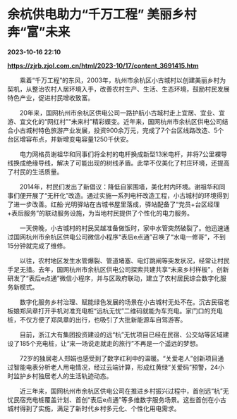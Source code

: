 # 余杭供电助力“千万工程” 美丽乡村奔“富”未来

**2023-10-16 22:10**

**https://zjrb.zjol.com.cn/html/2023-10/17/content_3691415.htm**

　　乘着“千万工程”的东风，2003年，杭州市余杭区小古城村以创建美丽乡村为契机，从整治农村人居环境入手，改善农村生产、生活、生态环境，鼓励村民发展特色产业，促进村民增收致富。

　　20年来，国网杭州市余杭区供电公司一路护航小古城村走上宜居、宜业、宜游、宜文化的“网红村”“未来村”精彩蝶变。近年来，国网杭州市余杭区供电公司结合小古城村特色旅游产业发展，投资900余万元，完成了7个台区线路改造、5个台区增容布点，并新增变电容量1250千伏安。

　　电力网格员谢祖华和同事们将全村的电杆换成新型13米电杆，并将7公里裸导线换成绝缘导线，解决了可能出现的树线矛盾。此举不仅美化了村庄环境，还提高了村民的生活质量。

　　2014年，村民们发出了新倡议：降低自家围墙，美化村内环境。谢祖华和同事们便开展了“无杆化”改造。通过实施一系列电杆改造工程，小古城村的环境得到了进一步改善。红船·光明驿站在古城书屋里落成，驿站配备了“党员+台区经理+表后服务”的联动服务设施，为当地村民提供了个性化的电力服务。

　　一天傍晚，小古城村的村民吴越准备做饭时，家中水管突然破裂了。他迅速通过国网杭州市余杭区供电公司微信小程序“表后e点通”召唤了“水电一修哥”，不到15分钟就完成了维修。

　　以往，农村地区发生水管爆裂、管道堵塞、电灯跳闸等突发状况，经常让村民手足无措。去年，国网杭州市余杭区供电公司探索共建共享“未来乡村样板”，创新研发了“表后e点通”微信小程序，并与区政府联动，建立了农村居民综合数字化服务新模式。

　　数字化服务乡村治理、赋能绿色发展的场景在小古城村无处不在。沉古民宿老板娘郑凤章打开手机对准充电桩“远杭无忧”二维码就能为车充电。家门口的充电桩，不仅方便了郑凤章的出行，也吸引了大批新能源车自驾游客。

　　目前，浙江大有集团投资建设的远“杭”无忧项目已经在民宿、公交站等区域建设了185个充电桩，让“来一场说走就走的旅行”不再是一个遥远的梦想。

　　72岁的独居老人郑娟也感受到了数字红利中的温暖。“关爱老人”创新项目通过智能电表分析老人用电情况，经过云端计算，形成红黄绿“关爱码”预警，24小时监护乡村独居老人的生活轨迹动态。

　　近三年来，国网杭州市余杭区供电公司在推进乡村振兴过程中，首创远“杭”无忧民宿充电桩覆盖计划、首创“表后e点通”等多维数字服务场景。这些首创在小古城村得到了实施，满足了新时代乡村多元化、个性化用电需求。